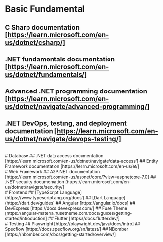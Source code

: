 # Basic Fundamental
## C Sharp documentation [https://learn.microsoft.com/en-us/dotnet/csharp/]
## .NET fundamentals documentation [https://learn.microsoft.com/en-us/dotnet/fundamentals/]
## Advanced .NET programming documentation [https://learn.microsoft.com/en-us/dotnet/navigate/advanced-programming/]
## .NET DevOps, testing, and deployment documentation [https://learn.microsoft.com/en-us/dotnet/navigate/devops-testing/]
<br>
# Database
## .NET data access documentation [https://learn.microsoft.com/en-us/dotnet/navigate/data-access/]
## Entity Framework documentation [https://learn.microsoft.com/en-us/ef/]
<br>
# Web Framework
## ASP.NET documentation [https://learn.microsoft.com/en-us/aspnet/core/?view=aspnetcore-7.0]
## .NET security documentation [https://learn.microsoft.com/en-us/dotnet/navigate/security/]
<br>
# Frontend
## [TypeScript Language](https://www.typescriptlang.org/docs/)
## [Dart Language](https://dart.dev/guides)
## Angular [https://angular.io/docs]
## DevExpress [https://docs.devexpress.com/]
## Fuse Theme [https://angular-material.fusetheme.com/docs/guides/getting-started/introduction]
## Flutter [https://docs.flutter.dev/]
<br>
# Testing
## Playwright [https://playwright.dev/java/docs/intro]
## Specflow [https://docs.specflow.org/en/latest/]
## NBomber [https://nbomber.com/docs/getting-started/overview/]
<br>